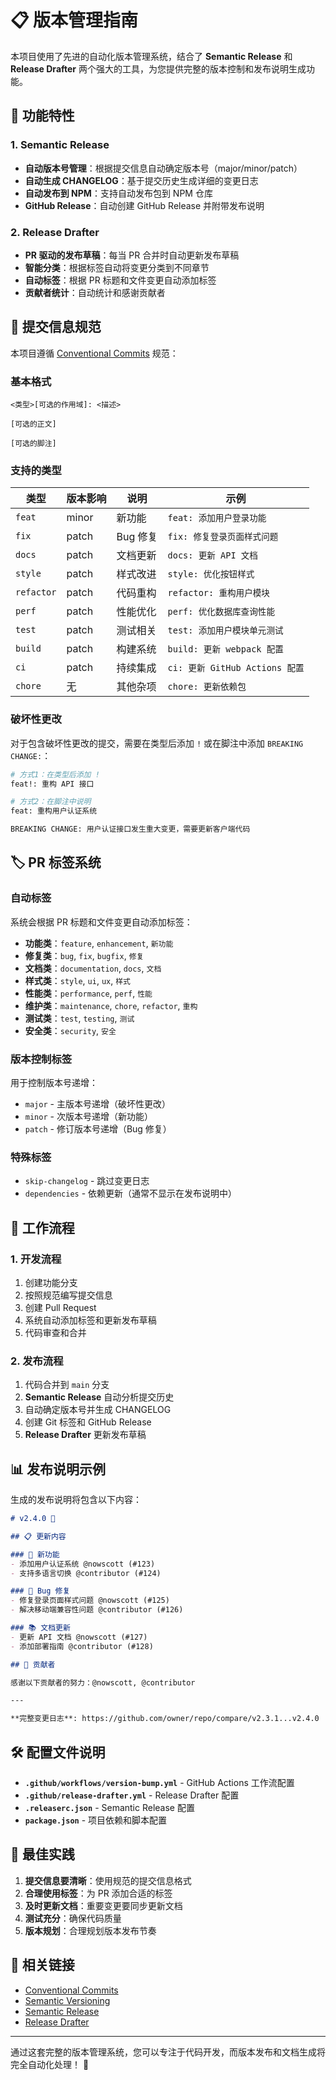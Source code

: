 # 📋 版本管理指南

本项目使用了先进的自动化版本管理系统，结合了 **Semantic Release** 和 **Release Drafter** 两个强大的工具，为您提供完整的版本控制和发布说明生成功能。

## 🚀 功能特性

### 1. Semantic Release
- **自动版本号管理**：根据提交信息自动确定版本号（major/minor/patch）
- **自动生成 CHANGELOG**：基于提交历史生成详细的变更日志
- **自动发布到 NPM**：支持自动发布包到 NPM 仓库
- **GitHub Release**：自动创建 GitHub Release 并附带发布说明

### 2. Release Drafter
- **PR 驱动的发布草稿**：每当 PR 合并时自动更新发布草稿
- **智能分类**：根据标签自动将变更分类到不同章节
- **自动标签**：根据 PR 标题和文件变更自动添加标签
- **贡献者统计**：自动统计和感谢贡献者

## 📝 提交信息规范

本项目遵循 [Conventional Commits](https://www.conventionalcommits.org/) 规范：

### 基本格式
```
<类型>[可选的作用域]: <描述>

[可选的正文]

[可选的脚注]
```

### 支持的类型

| 类型 | 版本影响 | 说明 | 示例 |
|------|----------|------|------|
| `feat` | minor | 新功能 | `feat: 添加用户登录功能` |
| `fix` | patch | Bug 修复 | `fix: 修复登录页面样式问题` |
| `docs` | patch | 文档更新 | `docs: 更新 API 文档` |
| `style` | patch | 样式改进 | `style: 优化按钮样式` |
| `refactor` | patch | 代码重构 | `refactor: 重构用户模块` |
| `perf` | patch | 性能优化 | `perf: 优化数据库查询性能` |
| `test` | patch | 测试相关 | `test: 添加用户模块单元测试` |
| `build` | patch | 构建系统 | `build: 更新 webpack 配置` |
| `ci` | patch | 持续集成 | `ci: 更新 GitHub Actions 配置` |
| `chore` | 无 | 其他杂项 | `chore: 更新依赖包` |

### 破坏性更改
对于包含破坏性更改的提交，需要在类型后添加 `!` 或在脚注中添加 `BREAKING CHANGE:`：

```bash
# 方式1：在类型后添加 !
feat!: 重构 API 接口

# 方式2：在脚注中说明
feat: 重构用户认证系统

BREAKING CHANGE: 用户认证接口发生重大变更，需要更新客户端代码
```

## 🏷️ PR 标签系统

### 自动标签
系统会根据 PR 标题和文件变更自动添加标签：

- **功能类**：`feature`, `enhancement`, `新功能`
- **修复类**：`bug`, `fix`, `bugfix`, `修复`
- **文档类**：`documentation`, `docs`, `文档`
- **样式类**：`style`, `ui`, `ux`, `样式`
- **性能类**：`performance`, `perf`, `性能`
- **维护类**：`maintenance`, `chore`, `refactor`, `重构`
- **测试类**：`test`, `testing`, `测试`
- **安全类**：`security`, `安全`

### 版本控制标签
用于控制版本号递增：

- `major` - 主版本号递增（破坏性更改）
- `minor` - 次版本号递增（新功能）
- `patch` - 修订版本号递增（Bug 修复）

### 特殊标签
- `skip-changelog` - 跳过变更日志
- `dependencies` - 依赖更新（通常不显示在发布说明中）

## 🔄 工作流程

### 1. 开发流程
1. 创建功能分支
2. 按照规范编写提交信息
3. 创建 Pull Request
4. 系统自动添加标签和更新发布草稿
5. 代码审查和合并

### 2. 发布流程
1. 代码合并到 `main` 分支
2. **Semantic Release** 自动分析提交历史
3. 自动确定版本号并生成 CHANGELOG
4. 创建 Git 标签和 GitHub Release
5. **Release Drafter** 更新发布草稿

## 📊 发布说明示例

生成的发布说明将包含以下内容：

```markdown
# v2.4.0 🚀

## 📋 更新内容

### 🚀 新功能
- 添加用户认证系统 @nowscott (#123)
- 支持多语言切换 @contributor (#124)

### 🐛 Bug 修复
- 修复登录页面样式问题 @nowscott (#125)
- 解决移动端兼容性问题 @contributor (#126)

### 📚 文档更新
- 更新 API 文档 @nowscott (#127)
- 添加部署指南 @contributor (#128)

## 👥 贡献者

感谢以下贡献者的努力：@nowscott, @contributor

---

**完整变更日志**: https://github.com/owner/repo/compare/v2.3.1...v2.4.0
```

## 🛠️ 配置文件说明

- **`.github/workflows/version-bump.yml`** - GitHub Actions 工作流配置
- **`.github/release-drafter.yml`** - Release Drafter 配置
- **`.releaserc.json`** - Semantic Release 配置
- **`package.json`** - 项目依赖和脚本配置

## 🎯 最佳实践

1. **提交信息要清晰**：使用规范的提交信息格式
2. **合理使用标签**：为 PR 添加合适的标签
3. **及时更新文档**：重要变更要同步更新文档
4. **测试充分**：确保代码质量
5. **版本规划**：合理规划版本发布节奏

## 🔗 相关链接

- [Conventional Commits](https://www.conventionalcommits.org/)
- [Semantic Versioning](https://semver.org/)
- [Semantic Release](https://github.com/semantic-release/semantic-release)
- [Release Drafter](https://github.com/release-drafter/release-drafter)

---

通过这套完整的版本管理系统，您可以专注于代码开发，而版本发布和文档生成将完全自动化处理！ 🎉